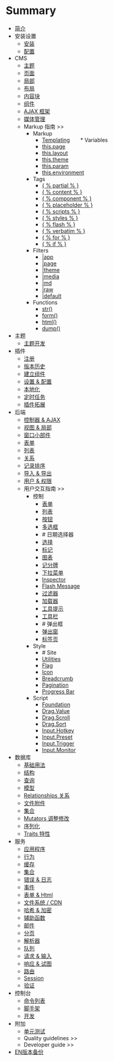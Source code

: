 # Summary

* [简介](README.md)
* 安装设置
   * [安装](setup-installation.md)
   * [配置](setup-configuration.md)
* CMS
   * [主题](cms-themes.md)
   * [页面](cms-pages.md)
   * [局部](cms-partials.md)
   * [布局](cms-layouts.md)
   * [内容块](cms-content.md)
   * [组件](cms-components.md)
   * [AJAX 框架](cms-ajax.md)
   * [媒体管理](cms-mediamanager.md)
   * Markup 指南 >>
       * Markup
           * [Templating](markup-templating.md)
       * Variables
           * [this.page](markup-this-page.md)
           * [this.layout](markup-this-layout.md)
           * [this.theme](markup-this-theme.md)
           * [this.param](markup-this-param.md)
           * [this.environment](markup-this-environment.md)
       * Tags
           * [{ % partial % }](markup-tag-partial.md)
           * [{ % content % }](markup-tag-content.md)
           * [{ % component % }](markup-tag-component.md)
           * [{ % placeholder % }](markup-tag-placeholder.md)
           * [{ % scripts % }](markup-tag-scripts.md)
           * [{ % styles % }](markup-tag-styles.md)
           * [{ % flash % }](markup-tag-flash.md)
           * [{ % verbatim % }](markup-tag-verbatim.md)
           * [{ % for % }](markup-tag-for.md)
           * [{ % if % }](markup-tag-if.md)
       * Filters
           * [\|app](markup-filter-app.md)
           * [\|page](markup-filter-page.md)
           * [\|theme](markup-filter-theme.md)
           * [\|media](markup-filter-media.md)
           * [\|md](markup-filter-md.md)
           * [\|raw](markup-filter-raw.md)
           * [\|default](markup-filter-default.md)
       * Functions
           * [str()](markup-function-str.md)
           * [form()](markup-function-form.md)
           * [html()](markup-function-html.md)
           * [dump()](markup-function-dump.md)
* 主题
   * [主题开发](themes-development.md)
* 插件
   * [注册](plugin-registration.md)
   * [版本历史](plugin-updates.md)
   * [建立组件](plugin-components.md)
   * [设置 & 配置](plugin-settings.md)
   * [本地化](plugin-localization.md)
   * [定时任务](plugin-scheduling.md)
   * [插件拓展](plugin-extending.md)
* 后端
   * [控制器 & AJAX](backend-controllers-ajax.md)
   * [视图 & 局部](backend-views-partials.md)
   * [窗口小部件](backend-widgets.md)
   * [表单](backend-forms.md)
   * [列表](backend-lists.md)
   * [关系](backend-relations.md)
   * [记录排序](backend-reorder.md)
   * [导入 & 导出](backend-import-export.md)
   * [用户 & 权限](backend-users.md)
   * 用户交互指南 >>
       * 控制
           * [表单](ui-form.md)
           * [列表](ui-list.md)
           * [按钮](ui-button.md)
           * [多选框](ui-checkbox.md)
           * \# 日期选择器
           * [选择](ui-select.md)
           * [标记](ui-callout.md)
           * [图表](ui-chart.md)
           * [记分牌](ui-scoreboard.md)
           * [下拉菜单](ui-dropdown.md)
           * [Inspector](ui-inspector.md)
           * [Flash Message](ui-flashmessage.md)
           * [过滤器](ui-filter.md)
           * [加载器](ui-loader.md)
           * [工具提示](ui-tooltip.md)
           * [工具栏](ui-toolbar.md)
           * \# 弹出框
           * [弹出窗](ui-popup.md)
           * [标签页](ui-tab.md)
       * Style
           * \# Site
           * [Utilities](ui-utilities.md)
           * [Flag](ui-flag.md)
           * [Icon](ui-icon.md)
           * [Breadcrumb](ui-breadcrumb.md)
           * [Pagination](ui-pagination.md)
           * [Progress Bar](ui-progressbar.md)
       * Script
           * [Foundation](ui-foundation.md)
           * [Drag.Value](ui-drag-value.md)
           * [Drag.Scroll](ui-drag-scroll.md)
           * [Drag.Sort](ui-drag-sort.md)
           * [Input.Hotkey](ui-input-hotkey.md)
           * [Input.Preset](ui-input-preset.md)
           * [Input.Trigger](ui-input-trigger.md)
           * [Input.Monitor](ui-input-monitor.md)
* 数据库
   * [基础用法](database-basics.md)
   * [结构](database-structure.md)
   * [查询](database-query.md)
   * [模型](database-model.md)
   * [Relationships 关系](database-relations.md)
   * [文件附件](database-attachments.md)
   * [集合](database-collection.md)
   * [Mutators 调整修改](database-mutators.md)
   * [序列化](database-serialization.md)
   * [Traits 特性](database-traits.md)
* 服务
   * [应用程序](services-application.md)
   * [行为](services-behaviors.md)
   * [缓存](services-cache.md)
   * [集合](services-collections.md)
   * [错误 & 日志](services-error-log.md)
   * [事件](services-events.md)
   * [表单 & Html](services-html.md)
   * [文件系统 / CDN](services-filesystem-cdn.md)
   * [哈希 & 加密](services-hashing-encryption.md)
   * [辅助函数](services-helpers.md)
   * [邮件](services-mail.md)
   * [分页](services-pagination.md)
   * [解析器](services-parser.md)
   * [队列](services-queues.md)
   * [请求 & 输入](services-request-input.md)
   * [响应 & 试图](services-response-view.md)
   * [路由](services-router.md)
   * [Session](services-session.md)
   * [验证](services-validation.md)
* 控制台
   * [命令列表](console-commands.md)
   * [脚手架](console-scaffolding.md)
   * [开发](console-development.md)
* 附加
   * [单元测试](help-unit-testing.md)
   * Quality guidelines >>
   * Developer guide >>
* [EN版本备份](ENbackup/README.md)

